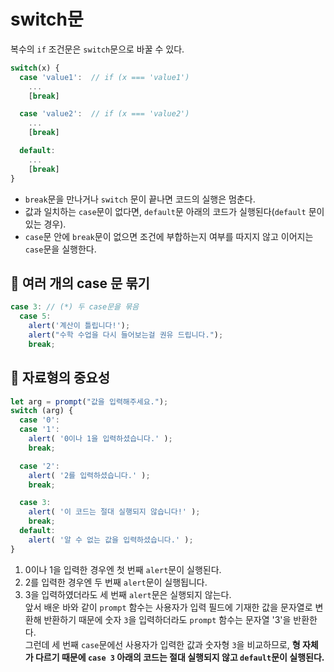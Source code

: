 # switch문

복수의 `if` 조건문은 `switch`문으로 바꿀 수 있다.

```jsx
switch(x) {
  case 'value1':  // if (x === 'value1')
    ...
    [break]

  case 'value2':  // if (x === 'value2')
    ...
    [break]

  default:
    ...
    [break]
}
```
- `break`문을 만나거나 `switch` 문이 끝나면 코드의 실행은 멈춘다.
- 값과 일치하는 `case`문이 없다면, `default`문 아래의 코드가 실행된다(`default` 문이 있는 경우).
- `case`문 안에 `break`문이 없으면 조건에 부합하는지 여부를 따지지 않고 이어지는 `case`문을 실행한다.

## 💛 여러 개의 case 문 묶기

```jsx
case 3: // (*) 두 case문을 묶음
  case 5:
    alert('계산이 틀립니다!');
    alert("수학 수업을 다시 들어보는걸 권유 드립니다.");
    break;
```

## 💛 자료형의 중요성
```jsx
let arg = prompt("값을 입력해주세요.");
switch (arg) {
  case '0':
  case '1':
    alert( '0이나 1을 입력하셨습니다.' );
    break;

  case '2':
    alert( '2를 입력하셨습니다.' );
    break;

  case 3:
    alert( '이 코드는 절대 실행되지 않습니다!' );
    break;
  default:
    alert( '알 수 없는 값을 입력하셨습니다.' );
}
```
1. 0이나 1을 입력한 경우엔 첫 번째 `alert`문이 실행된다.
2. 2를 입력한 경우엔 두 번째 `alert`문이 실행됩니다.
3. 3을 입력하였더라도 세 번째 `alert`문은 실행되지 않는다. <br />
   앞서 배운 바와 같이 `prompt` 함수는 사용자가 입력 필드에 기재한 값을 문자열로 변환해 반환하기 때문에 숫자 `3`을 입력하더라도 `prompt` 함수는 문자열 '3'을 반환한다. <br />
   그런데 세 번째 `case`문에선 사용자가 입력한 값과 숫자형 `3`을 비교하므로, **형 자체가 다르기 때문에 `case 3` 아래의 코드는 절대 실행되지 않고 `default`문이 실행된다.**

